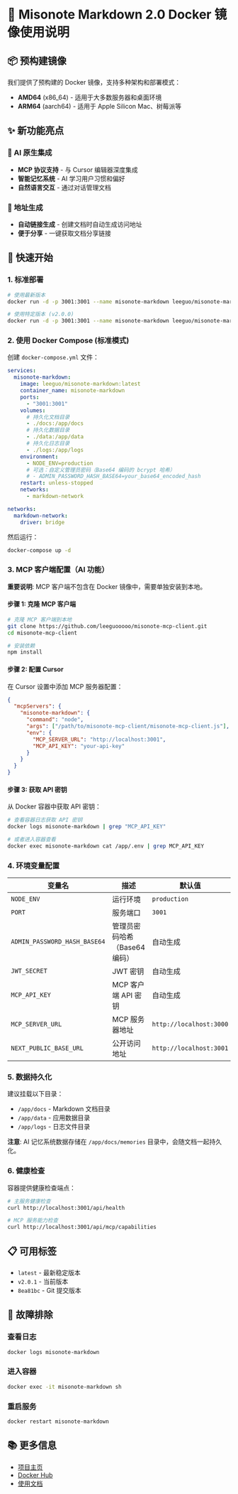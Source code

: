 # 🐳 Misonote Markdown 2.0 Docker 镜像使用说明

## 📦 预构建镜像

我们提供了预构建的 Docker 镜像，支持多种架构和部署模式：

- **AMD64** (x86_64) - 适用于大多数服务器和桌面环境
- **ARM64** (aarch64) - 适用于 Apple Silicon Mac、树莓派等

## ✨ 新功能亮点

### 🤖 AI 原生集成
- **MCP 协议支持** - 与 Cursor 编辑器深度集成
- **智能记忆系统** - AI 学习用户习惯和偏好
- **自然语言交互** - 通过对话管理文档

### 🔗 地址生成
- **自动链接生成** - 创建文档时自动生成访问地址
- **便于分享** - 一键获取文档分享链接

## 🚀 快速开始

### 1. 标准部署

```bash
# 使用最新版本
docker run -d -p 3001:3001 --name misonote-markdown leeguo/misonote-markdown:latest

# 使用特定版本 (v2.0.0)
docker run -d -p 3001:3001 --name misonote-markdown leeguo/misonote-markdown:v2.0.1
```

### 2. 使用 Docker Compose (标准模式)

创建 `docker-compose.yml` 文件：

```yaml
services:
  misonote-markdown:
    image: leeguo/misonote-markdown:latest
    container_name: misonote-markdown
    ports:
      - "3001:3001"
    volumes:
      # 持久化文档目录
      - ./docs:/app/docs
      # 持久化数据目录
      - ./data:/app/data
      # 持久化日志目录
      - ./logs:/app/logs
    environment:
      - NODE_ENV=production
      # 可选：自定义管理员密码（Base64 编码的 bcrypt 哈希）
      # - ADMIN_PASSWORD_HASH_BASE64=your_base64_encoded_hash
    restart: unless-stopped
    networks:
      - markdown-network

networks:
  markdown-network:
    driver: bridge
```

然后运行：

```bash
docker-compose up -d
```

### 3. MCP 客户端配置（AI 功能）

**重要说明**: MCP 客户端不包含在 Docker 镜像中，需要单独安装到本地。

#### 步骤 1: 克隆 MCP 客户端

```bash
# 克隆 MCP 客户端到本地
git clone https://github.com/leeguooooo/misonote-mcp-client.git
cd misonote-mcp-client

# 安装依赖
npm install
```

#### 步骤 2: 配置 Cursor

在 Cursor 设置中添加 MCP 服务器配置：

```json
{
  "mcpServers": {
    "misonote-markdown": {
      "command": "node",
      "args": ["/path/to/misonote-mcp-client/misonote-mcp-client.js"],
      "env": {
        "MCP_SERVER_URL": "http://localhost:3001",
        "MCP_API_KEY": "your-api-key"
      }
    }
  }
}
```

#### 步骤 3: 获取 API 密钥

从 Docker 容器中获取 API 密钥：

```bash
# 查看容器日志获取 API 密钥
docker logs misonote-markdown | grep "MCP_API_KEY"

# 或者进入容器查看
docker exec misonote-markdown cat /app/.env | grep MCP_API_KEY
```

### 4. 环境变量配置

| 变量名 | 描述 | 默认值 |
|--------|------|--------|
| `NODE_ENV` | 运行环境 | `production` |
| `PORT` | 服务端口 | `3001` |
| `ADMIN_PASSWORD_HASH_BASE64` | 管理员密码哈希（Base64编码） | 自动生成 |
| `JWT_SECRET` | JWT 密钥 | 自动生成 |
| `MCP_API_KEY` | MCP 客户端 API 密钥 | 自动生成 |
| `MCP_SERVER_URL` | MCP 服务器地址 | `http://localhost:3000` |
| `NEXT_PUBLIC_BASE_URL` | 公开访问地址 | `http://localhost:3001` |

### 5. 数据持久化

建议挂载以下目录：

- `/app/docs` - Markdown 文档目录
- `/app/data` - 应用数据目录
- `/app/logs` - 日志文件目录

**注意**: AI 记忆系统数据存储在 `/app/docs/memories` 目录中，会随文档一起持久化。

### 6. 健康检查

容器提供健康检查端点：

```bash
# 主服务健康检查
curl http://localhost:3001/api/health

# MCP 服务能力检查
curl http://localhost:3001/api/mcp/capabilities
```

## 📋 可用标签

- `latest` - 最新稳定版本
- `v2.0.1` - 当前版本
- `8ea81bc` - Git 提交版本


## 🔧 故障排除

### 查看日志

```bash
docker logs misonote-markdown
```

### 进入容器

```bash
docker exec -it misonote-markdown sh
```

### 重启服务

```bash
docker restart misonote-markdown
```

## 📚 更多信息

- [项目主页](https://github.com/leeguooooo/misonote-markdown)
- [Docker Hub](https://hub.docker.com/r/leeguooooo/misonote-markdown)
- [使用文档](./README.md)
